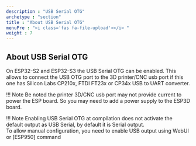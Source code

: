 ```yaml
---
description : "USB Serial OTG"
archetype : "section"
title : "About USB Serial OTG"
menuPre : "<i class='fas fa-file-upload'></i> "
weight : 7
---
```


## About USB Serial OTG

On ESP32-S2 and ESP32-S3 the USB Serial OTG can be enabled.
This allows to connect the USB OTG port to the 3D printer/CNC usb port if this one has Silicon Labs CP210x, FTDI FT23x or CP34x USB to UART converter.

!!! Note
    Be noted the printer 3D/CNC usb port may not provide current to power the ESP board. So you may need to add a power supply to the ESP3D board.

!!! Note
    Enabling USB Serial OTG at compilation does not activate the default output as USB Serial, by default it is Serial output.   
    To allow manual configuration, you need to enable USB output using WebUI or [ESP950] command